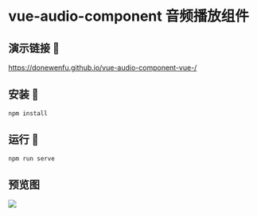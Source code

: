 # vue-audio-component 音频播放组件


## 演示链接 🔑

https://donewenfu.github.io/vue-audio-component-vue-/

## 安装 🧸

```
npm install
```

 

## 运行 🎈

```
npm run serve
```



## 预览图

![](https://p.ipic.vip/3m5rzk.png)
